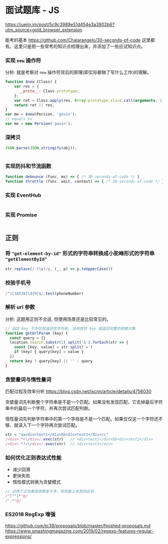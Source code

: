 # 面试题库 - JS

https://juejin.im/post/5c9c3989e51d454e3a3902b6?utm_source=gold_browser_extension

能考的基本 https://github.com/Chalarangelo/30-seconds-of-code 这里都有。这里只是把一些常考的知识点梳理出来，并添加了一些应试知识点。


### 实现 `new` 操作符

分析: 就是考察对 `new` 操作符背后的原理(即实际都做了写什么工作)的理解。

```js
function $new (Class) {
    var res = {
      __proto__: Class.prototype;
    };
    var ret = Class.apply(res, Array.prototype.slice.call(arguments, 1));
    return ret || res;
}
var me = $new(Persion, 'gavin');
// equals to
var me = new Persion('gavin');
```


### 深拷贝

```js
JSON.parse(JSON.stringify(obj));
```

```js

```

### 实现防抖和节流函数

```js
function debounce (func, ms) => { /* 30-seconds-of-code */ }
function throttle (func, wait, context) => { /* 30-seconds-of-code */ }
```

### 实现 EventHub

```js

```

### 实现 Promise

```js


```

## 正则

### 将 `"get-element-by-id"` 形式的字符串转换成小驼峰形式的字符串 `"getElementById"`

```js
str.replace(/-(\w)/g, (_, p) => p.toUpperCase())
```

### 校验手机号

```js
/^1[34578]\d{9}$/.test(phoneNumber)
```

### 解析 url 参数

分析: 这题用正则不合适, 但使用场景还是比较常见的。

```js
// 指定 key 不存在就返回空字符串, 没有提供 key 就返回完整的参数对象
function getUrlParam (key) {
  const query = {}
  location.search.substr(1).split('&').forEach(str => {
    const [key, value] = str.split('=')
    if (key) { query[key] = value }
  })
  return key ? query[key] || '' : query
}
```

### 贪婪量词与惰性量词

匹配过程及效率分析 https://blog.csdn.net/lxcnn/article/details/4756030

贪婪量词先判断整个字符串是不是一个匹配。如果没有发现匹配，它去掉最后字符串中的最后一个字符，并再次尝试匹配判断。

惰性量词先判断字符串中的第一个字母是不是一个匹配。如果仅仅这一个字符还不够，就读入下一个字符再次尝试匹配。

```js
str = "aa<div>test1</div>bb<div>test2</div>cc"
/<div>.*<\/div>/.exec(str)   // <div>test1</div>bb<div>test2</div>
/<div>.*?<\/div>/.exec(str)  // <div>test1</div>
```

### 如何优化正则表达式性能

* 减少回溯
* 更快失败
* 惰性模式转换为贪婪模式

```js
// 这两个正则看是效果差不多，但性能上有质的区别
/"[^"]*"@/
/".*"@/
```

### ES2018 RegExp 增强

https://github.com/tc39/proposals/blob/master/finished-proposals.md  
https://www.smashingmagazine.com/2019/02/regexp-features-regular-expressions/

